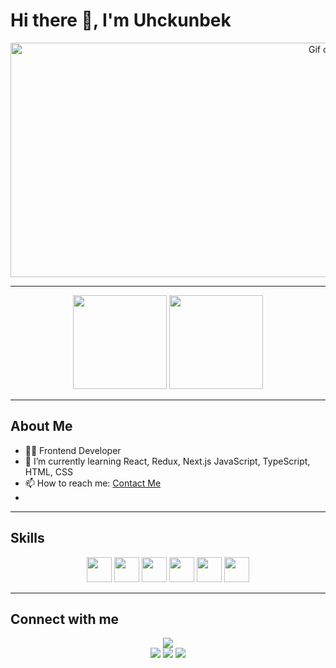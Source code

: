 # Hi there 👋, I'm Uhckunbek

<center>
      <img
        width="1000"
        height="375"
        src="https://github.com/user-attachments/assets/599dce79-d609-4dc9-880f-78d79b045821"
        style="object-fit: cover"
        alt="Gif сүрөт"
      />
</center>

---    
    

<div align="center">
  <img src="https://github-readme-stats.vercel.app/api?username=uhckunbek006&show_icons=true&theme=tokyonight" height="150" />
  <img src="https://github-readme-stats.vercel.app/api/top-langs/?username=uhckunbek006&layout=compact&theme=tokyonight" height="150" />
</div>

---

## About Me
- 👨‍💻 Frontend Developer
- 🌱 I’m currently learning React, Redux, Next.js JavaScript, TypeScript, HTML, CSS
- 📫 How to reach me: [Contact Me](https://wa.me/996708061221)
- 

---

## Skills
<div align="center">
  <img src="https://cdn.jsdelivr.net/gh/devicons/devicon/icons/html5/html5-original.svg" width="40" height="40"/>
  <img src="https://cdn.jsdelivr.net/gh/devicons/devicon/icons/css3/css3-original.svg" width="40" height="40"/>
  <img src="https://cdn.jsdelivr.net/gh/devicons/devicon/icons/javascript/javascript-original.svg" width="40" height="40"/>
  <img src="https://cdn.jsdelivr.net/gh/devicons/devicon/icons/react/react-original.svg" width="40" height="40"/>
  <img src="https://cdn.jsdelivr.net/gh/devicons/devicon/icons/redux/redux-original.svg" width="40" height="40"/>
  <img src="https://cdn.jsdelivr.net/gh/devicons/devicon/icons/typescript/typescript-original.svg" width="40" height="40"/>
</div>

---

## Connect with me
<div align="center">
  <a href="https://github.com/uhckunbek006" target="_blank">
    <img src="https://img.shields.io/badge/GitHub-uhckunbek006-181717?style=for-the-badge&logo=github" />
  </a>
      <div class="contacts">
     <a href="https://wa.me/996708061221"><img src="https://img.shields.io/badge/-WhatsApp-090909?style=for-the-badge&logo=WhatsApp&logoColor=4ECB5A"></a>
  <a href="https://@uchkunbek03"><img src="https://img.shields.io/badge/-Telegram-090909?style=for-the-badge&logo=telegram&logoColor=27A0D9"></a>
  <a href="https://www.instagram.com/u4kunbek._0"><img src="https://img.shields.io/badge/-Instagram-090909?style=for-the-badge&logo=instagram&logoColor=B4068E"></a>
</div>
</div>
